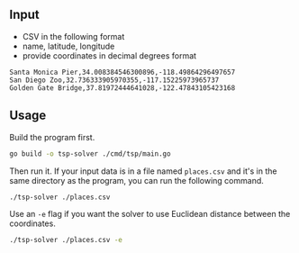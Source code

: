 ## Input
- CSV in the following format
- name, latitude, longitude
- provide coordinates in decimal degrees format
```
Santa Monica Pier,34.008384546300896,-118.49864296497657
San Diego Zoo,32.736333905970355,-117.15225973965737
Golden Gate Bridge,37.81972444641028,-122.47843105423168
```

## Usage
Build the program first.
```bash
go build -o tsp-solver ./cmd/tsp/main.go 
```
Then run it. 
If your input data is in a file named `places.csv` and it's in the same directory as the program, you can run the following command.
```bash
./tsp-solver ./places.csv
```

Use an `-e` flag if you want the solver to use Euclidean distance between the coordinates.
```bash
./tsp-solver ./places.csv -e
```